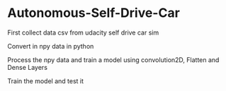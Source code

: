# Autonomous-Self-Drive-Car
First collect data csv from udacity self drive car sim

Convert in npy data in python

Process the npy data and train a model using convolution2D, Flatten and Dense Layers

Train the model and test it
